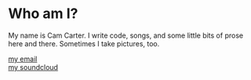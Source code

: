 # Who am I?

My name is Cam Carter. I write code, songs, and some little bits of prose here and there. Sometimes I take pictures, too.

[my email](mailto:contact@camcarter.com)  
[my soundcloud](https://soundcloud.com/cam_carter)
